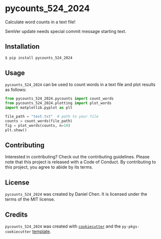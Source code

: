 # pycounts_524_2024

Calculate word counts in a text file!

SemVer update needs special commit message starting text.

## Installation

```bash
$ pip install pycounts_524_2024
```

## Usage

`pycounts_524_2024` can be used to count words in a text file and plot results
as follows:

```python
from pycounts_524_2024.pycounts import count_words
from pycounts_524_2024.plotting import plot_words
import matplotlib.pyplot as plt

file_path = "test.txt"  # path to your file
counts = count_words(file_path)
fig = plot_words(counts, n=10)
plt.show()
```

## Contributing

Interested in contributing? Check out the contributing guidelines. Please note that this project is released with a Code of Conduct. By contributing to this project, you agree to abide by its terms.

## License

`pycounts_524_2024` was created by Daniel Chen. It is licensed under the terms of the MIT license.

## Credits

`pycounts_524_2024` was created with [`cookiecutter`](https://cookiecutter.readthedocs.io/en/latest/) and the `py-pkgs-cookiecutter` [template](https://github.com/py-pkgs/py-pkgs-cookiecutter).
